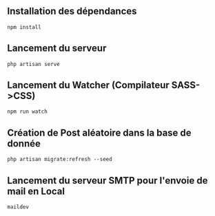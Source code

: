 ## Installation des dépendances
	
	npm install

## Lancement du serveur

	php artisan serve

## Lancement du Watcher (Compilateur SASS->CSS)

	npm run watch

## Création de Post aléatoire dans la base de donnée

	php artisan migrate:refresh --seed

## Lancement du serveur SMTP pour l'envoie de mail en Local

	maildev

